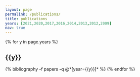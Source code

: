 ```yaml
---
layout: page
permalink: /publications/
title: publications
years: [2021,2020,2017,2016,2014,2013,2012,2009]
nav: true
---
```


<div class="publications">

{% for y in page.years %}
  <h2 class="year">{{y}}</h2>
  {% bibliography -f papers -q @*[year={{y}}]* %}
{% endfor %}

</div>
